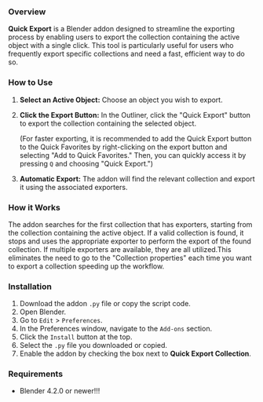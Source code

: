 ### Overview

**Quick Export** is a Blender addon designed to streamline the exporting process by enabling users to export the collection containing the active object with a single click. This tool is particularly useful for users who frequently export specific collections and need a fast, efficient way to do so.

### How to Use

1. **Select an Active Object:** Choose an object you wish to export.

2. **Click the Export Button:** In the Outliner, click the "Quick Export" button to export the collection containing the selected object.

   (For faster exporting, it is recommended to add the Quick Export button to the Quick Favorites by right-clicking on the export button and selecting "Add to Quick Favorites." Then, you can quickly access it by pressing `Q` and choosing "Quick Export.")

3. **Automatic Export:** The addon will find the relevant collection and export it using the associated exporters.

### How it Works

The addon searches for the first collection that has exporters, starting from the collection containing the active object. If a valid collection is found, it stops and uses the appropriate exporter to perform the export of the found collection. If multiple exporters are available, they are all utilized.This eliminates the need to go to the "Collection properties" each time you want to export a collection speeding up the workflow.

### Installation

1. Download the addon `.py` file or copy the script code.
2. Open Blender.
3. Go to `Edit` > `Preferences`.
4. In the Preferences window, navigate to the `Add-ons` section.
5. Click the `Install` button at the top.
6. Select the `.py` file you downloaded or copied.
7. Enable the addon by checking the box next to **Quick Export Collection**.

### Requirements

- Blender 4.2.0 or newer!!!
